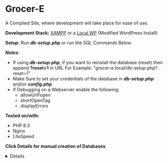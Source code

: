 # Grocer-E
A Complied Site, where development will take place for ease of use.

**Development Stack:** [XAMPP](https://www.apachefriends.org/) or a [Local WP](https://localwp.com/) (Modified WordPress Install)

**Setup:** Run ***db-setup.php*** or run the SQL Commands Below

***Notes**:*
- If using ***db-setup.php***, if you want to reinstall the database (reset) then append **?reset=1** in URL
For Example: "grocer-e.local/db-setup.php?reset=1"
- Make Sure to set your credentials of the database in ***db-setup.php*** and/or ***config.php***
- If Debugging on a Webserver enable the following:
     - allowUrlFopen
     - shortOpenTag
     - displayErrors

**Tested on/with:**
- PHP 8.3
- Nginx
- LiteSpeed

****Click Details for manual creation of Databases****
<details>
    
**Create the grocery database**
```SQL
CREATE DATABASE IF NOT EXISTS grocery_db;
USE grocery_db;
```

**Create the Local Products table (Referenced in Inventory)**
```SQL
CREATE TABLE IF NOT EXISTS local_products (
    ProductId INT AUTO_INCREMENT PRIMARY KEY,
    UserId INT NOT NULL,
    UPC VARCHAR(13) UNIQUE,
    ProductName VARCHAR(255) NOT NULL,
    Brand VARCHAR(255) DEFAULT NULL,
    Category VARCHAR(255) DEFAULT NULL,
    AddedAt TIMESTAMP DEFAULT CURRENT_TIMESTAMP
) ENGINE=InnoDB DEFAULT CHARSET=utf8;
```

**Create the Users table (Referenced in Inventory)**
```SQL
CREATE TABLE IF NOT EXISTS users (
    UserId INT AUTO_INCREMENT PRIMARY KEY,
    Username VARCHAR(50) NOT NULL UNIQUE,
    Email VARCHAR(255) NOT NULL UNIQUE,
    PasswordHash VARCHAR(255) NOT NULL,
    CreatedAt TIMESTAMP DEFAULT CURRENT_TIMESTAMP,
    UpdatedAt TIMESTAMP DEFAULT CURRENT_TIMESTAMP ON UPDATE CURRENT_TIMESTAMP
) ENGINE=InnoDB DEFAULT CHARSET=utf8;
```

**Create the Inventory table after Local Products and Users exist**
```SQL
CREATE TABLE IF NOT EXISTS inventory (
    InventoryItemId INT AUTO_INCREMENT PRIMARY KEY,
    ProductId INT NOT NULL,
    UserId INT NOT NULL,
    Quantity INT NOT NULL,
    ExpirationDate DATE DEFAULT NULL,
    AddedAt TIMESTAMP DEFAULT CURRENT_TIMESTAMP,
    UpdatedAt TIMESTAMP DEFAULT CURRENT_TIMESTAMP ON UPDATE CURRENT_TIMESTAMP,
    FOREIGN KEY (ProductId) REFERENCES local_products(ProductId) ON DELETE CASCADE,
    FOREIGN KEY (UserId) REFERENCES users(UserId) ON DELETE CASCADE
) ENGINE=InnoDB DEFAULT CHARSET=utf8;
```

**Create the Scan Logs table**
```SQL
CREATE TABLE IF NOT EXISTS scan_logs (
    LogId INT AUTO_INCREMENT PRIMARY KEY,
    UserId INT NOT NULL,
    UPC VARCHAR(13) DEFAULT NULL,
    ActionType ENUM('ADD', 'REMOVE') DEFAULT NULL,
    AmountChanged INT DEFAULT NULL,
    Timestamp TIMESTAMP DEFAULT CURRENT_TIMESTAMP,
    InventoryItemId INT DEFAULT NULL,
    FOREIGN KEY (InventoryItemId) REFERENCES inventory(InventoryItemId) ON DELETE SET NULL,
    FOREIGN KEY (UserId) REFERENCES users(UserId) ON DELETE CASCADE
) ENGINE=InnoDB DEFAULT CHARSET=utf8;
```

**Create the Shopping List table**
```SQL
CREATE TABLE IF NOT EXISTS shopping_list (
    ListItemId INT AUTO_INCREMENT PRIMARY KEY,
    ProductId INT DEFAULT NULL,
    UserId INT NOT NULL,
    QuantityNeeded INT NOT NULL,
    AddedAt TIMESTAMP DEFAULT CURRENT_TIMESTAMP,
    Purchased TINYINT(1) DEFAULT '0',
    FOREIGN KEY (ProductId) REFERENCES local_products(ProductId) ON DELETE CASCADE,
    FOREIGN KEY (UserId) REFERENCES users(UserId) ON DELETE CASCADE
) ENGINE=InnoDB DEFAULT CHARSET=utf8;
```

**Create the user database**
```SQL
CREATE DATABASE IF NOT EXISTS user_db;
USE user_db;
```

**Create the Users table**
```SQL
CREATE TABLE IF NOT EXISTS users (
    UserId INT AUTO_INCREMENT PRIMARY KEY,
    Username VARCHAR(50) NOT NULL UNIQUE,
    Email VARCHAR(255) NOT NULL UNIQUE,
    PasswordHash VARCHAR(255) NOT NULL,
    CreatedAt TIMESTAMP DEFAULT CURRENT_TIMESTAMP,
    UpdatedAt TIMESTAMP DEFAULT CURRENT_TIMESTAMP ON UPDATE CURRENT_TIMESTAMP
);
```

**Create the Login History table**
```SQL
CREATE TABLE IF NOT EXISTS login_history (
    LoginId INT AUTO_INCREMENT PRIMARY KEY,
    UserId INT NOT NULL,
    LoginTimestamp TIMESTAMP DEFAULT CURRENT_TIMESTAMP,
    IPAddress VARCHAR(45) DEFAULT NULL,
    UserAgent TEXT,
    FOREIGN KEY (UserId) REFERENCES users(UserId) ON DELETE CASCADE
);
```

**Create the Password Reset Tokens table**
```SQL
CREATE TABLE IF NOT EXISTS password_reset_tokens (
    TokenId INT AUTO_INCREMENT PRIMARY KEY,
    UserId INT NOT NULL,
    ResetToken VARCHAR(255) NOT NULL,
    ExpiresAt TIMESTAMP DEFAULT CURRENT_TIMESTAMP ON UPDATE CURRENT_TIMESTAMP,
    FOREIGN KEY (UserId) REFERENCES users(UserId) ON DELETE CASCADE
);
```

**Create the User Activity Logs table**
```SQL
CREATE TABLE IF NOT EXISTS user_activity_logs (
    LogId INT AUTO_INCREMENT PRIMARY KEY,
    UserId INT NOT NULL,
    Action VARCHAR(255) NOT NULL,
    ActionTimestamp TIMESTAMP DEFAULT CURRENT_TIMESTAMP,
    FOREIGN KEY (UserId) REFERENCES users(UserId) ON DELETE CASCADE
);
```

**Create the User Preferences table**
```SQL
CREATE TABLE IF NOT EXISTS user_preferences (
    PreferenceId INT AUTO_INCREMENT PRIMARY KEY,
    UserId INT NOT NULL,
    ThemeId INT NOT NULL,
    NotificationsEnabled TINYINT(1) DEFAULT '1',
    ItemsPerPage INT DEFAULT '10',
    Language VARCHAR(10) DEFAULT 'en',
    CreatedAt TIMESTAMP DEFAULT CURRENT_TIMESTAMP,
    UpdatedAt TIMESTAMP DEFAULT CURRENT_TIMESTAMP ON UPDATE CURRENT_TIMESTAMP,
    FOREIGN KEY (UserId) REFERENCES users(UserId) ON DELETE CASCADE
);
```

**Create the Themes table**
```SQL
CREATE TABLE IF NOT EXISTS themes (
    ThemeId INT AUTO_INCREMENT PRIMARY KEY,
    Name VARCHAR(50) DEFAULT 'LightMode',
    Description TEXT
);
```

***-Placeholder DATA (Click Details below)-***
<details>
    
**Sample Data for Grocery DB**
```SQL
INSERT INTO grocery_db.local_products (UserId, UPC, ProductName, Brand, Category) VALUES
(1, '0123456789012', 'Milk', 'DairyBest', 'Dairy'),
(1, '0987654321098', 'Bread', 'Baker\'s Choice', 'Bakery'),
(2, '1234567890123', 'Eggs', 'FarmFresh', 'Dairy');
```

**Sample Data for User DB**
```SQL
INSERT INTO user_db.users (Username, Email, PasswordHash) VALUES
('testuser1', 'test1@example.com', 'hashedpassword1'),
('testuser2', 'test2@example.com', 'hashedpassword2');
```
</details>
****End****
</details>